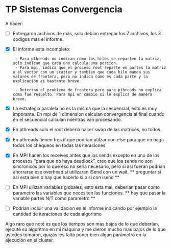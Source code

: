 # TP Sistemas Convergencia

A hacer:

- [ ] Entregaron archivos de más, solo debían entregar los 7 archivos, los 3 codigos mas el informe.

- [X] El informe esta incompleto:

       - Para pthreads no indican como los hilos se reparten la matriz, solo indican que cada uno calcula una porcion.
       - Para mpi, indica que el proceso root reparte en partes la matriz o el vector con un scatter y tambien que cada hilo manda sus valores de frontera, pero no indica como es cada parte y la explicación es bastante breve

       - Detectan el problema de frontera pero para pthreads no explica como fue resuelto. Para mpi en cambio si lo explica de manera breve.

- [X] La estrategia paralela no es la misma que la secuencial, esto es muy imporante. En mpi de 1 dimension calculan convergencia al final cuando en el secuencial calculan mientras van procesando.  

- [X] En pthreads solo el root deberia hacer swap de las matrices, no todos.

- [X] En pthreads tienen tres if que podrian utilzar con else para que no haga todos los chequeos en todas las iteraciones

- [X] En MPI hacen los receives antes que los sends excepto en uno de los procesos “para que no haya deadlock”, creo que los sends no son sincronicos por lo que eso no seria necesario, pero si asi fueran podrian ahorrarse ese overhead si utilizaran ISend con un wait. ** preguntar si asi esta bien o hay que hacerlo si o si con isend **


- [ ] En MPI uilizan variables globales, esto esta mal, deberian pasar como parametro las variables que necesiten las funciones. ** hay que pasar la variable partes N/T como parametro **

- [ ] Podrían incluir una validacion en el informe indicando por ejemplo la cantidad de iteraciones de cada algoritmo

Algo raro que noté es que los tiempos son mas bajos de lo que deberían, ejecuté su algoritmo en mi máquina y me dieron mucho mas bajos de lo que ustedes tomaron, quizás les faltó poner bien algún parámetro en la ejecución en el cluster.
